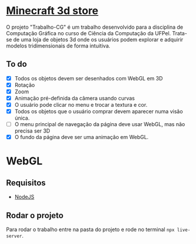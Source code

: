# [Minecraft 3d store]([https://minecraft-3d-store.vercel.app/])

O projeto "Trabalho-CG" é um trabalho desenvolvido para a disciplina de Computação Gráfica no curso de Ciência da Computação da UFPel. Trata-se de uma loja de objetos 3d onde os usuários podem explorar e adquirir modelos tridimensionais de forma intuitiva. 


## To do
- [x] Todos os objetos devem ser desenhados com WebGL em 3D
- [x] Rotação
- [x] Zoom
- [x] Animação pré-definida da câmera usando curvas
- [x] O usuário pode clicar no menu e trocar a textura e cor. 
- [x] Todos os objetos que o usuário comprar devem aparecer numa visão única.
- [ ] O menu principal de navegação da página deve usar WebGL, mas não precisa ser 3D
- [x] O fundo da página deve ser uma animação em WebGL.

# WebGL

## Requisitos

- [NodeJS](https://nodejs.org/)

## Rodar o projeto

Para rodar o trabalho entre na pasta do projeto e rode no terminal `npx live-server`.
